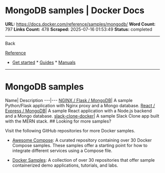 # MongoDB samples | Docker Docs

**URL:** https://docs.docker.com/reference/samples/mongodb/
**Word Count:** 797
**Links Count:** 478
**Scraped:** 2025-07-16 01:53:49
**Status:** completed

---

Back

[Reference](https://docs.docker.com/reference/)

  * [Get started](https://docs.docker.com/get-started/)   * [Guides](https://docs.docker.com/guides/)   * [Manuals](https://docs.docker.com/manuals/)

* * *

# MongoDB samples

Name| Description   ---|---   [NGINX / Flask / MongoDB](https://github.com/docker/awesome-compose/tree/master/nginx-flask-mongo)| A sample Python/Flask application with Nginx proxy and a Mongo database.   [React / Express / MongoDB](https://github.com/docker/awesome-compose/tree/master/react-express-mongodb)| A sample React application with a Node.js backend and a Mongo database.   [slack-clone-docker](https://github.com/dockersamples/slack-clone-docker)| A sample Slack Clone app built with the MERN stack.      ## Looking for more samples?

Visit the following GitHub repositories for more Docker samples.

  * [Awesome Compose](https://github.com/docker/awesome-compose): A curated repository containing over 30 Docker Compose samples. These samples offer a starting point for how to integrate different services using a Compose file.

  * [Docker Samples](https://github.com/dockersamples?q=&type=all&language=&sort=stargazers): A collection of over 30 repositories that offer sample containerized demo applications, tutorials, and labs.